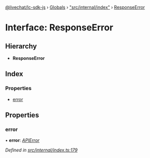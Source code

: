 [@livechat/lc-sdk-js](../README.md) › [Globals](../globals.md) › ["src/internal/index"](../modules/_src_internal_index_.md) › [ResponseError](_src_internal_index_.responseerror.md)

# Interface: ResponseError

## Hierarchy

* **ResponseError**

## Index

### Properties

* [error](_src_internal_index_.responseerror.md#error)

## Properties

###  error

• **error**: *[APIError](_src_internal_index_.apierror.md)*

*Defined in [src/internal/index.ts:179](https://github.com/livechat/lc-sdk-js/blob/9364105/src/internal/index.ts#L179)*
